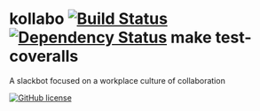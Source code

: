 # kollabo [![Build Status](https://travis-ci.org/project-digital/kollabo.svg?branch=master)](https://travis-ci.org/project-digital/kollabo) [![Dependency Status](https://david-dm.org/project-digital/kollabo.svg)](https://david-dm.org/project-digital/kollabo) make test-coveralls
A slackbot focused on a workplace culture of collaboration

[![GitHub license](https://img.shields.io/badge/license-GPLv3-blue.svg)](https://github.com/project-digital/slackbot-onboard/blob/master/LICENSE)

